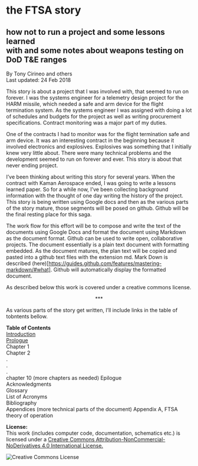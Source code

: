 the FTSA story
====  
how not to run a project and some lessons learned  
with and some notes about weapons testing on DoD T&E ranges 
----  
By Tony Cirineo and others  
Last updated: 24 Feb 2018  

This story is about a project that I was involved with, that seemed to run on forever.  I was the systems engineer for a telemetry design project for the HARM missile, which needed a safe and arm device for the flight termination system.  As the systems engineer I was assigned with doing a lot of schedules and budgets for the project as well as writing procurement specifications.  Contract monitoring was a major part of my duties.  

One of the contracts I had to monitor was for the flight termination safe and arm device. It was an interesting contract in the beginning because it involved electronics and explosives. Explosives was something that I initially knew very little about.  There were many technical problems and the development seemed to run on forever and ever.  This story is about that never ending project.  

I’ve been thinking about writing this story for several years.  When the contract with Kaman Aerospace ended, I was going to write a lessons learned paper.  So for a while now, I’ve been collecting background information with the thought of one day writing the history of the project.  This story is being written using Google docs and then as the various parts of the story mature, those segments will be posed on github.  Github will be the final resting place for this saga.  

The work flow for this effort will be to compose and write the text of the documents using Google Docs and format the document using Markdown as the document format. Github can be used to write open, collaborative projects. The document essentially is a plain text document with formatting embedded.  As the document matures, the plan text will be copied and pasted into a github text files with the extension md.  Mark Down is described (here)[https://guides.github.com/features/mastering-markdown/#what].  Github will automatically display the formatted document.

As described below this work is covered under a creative commons license.  

<p align="center">***</p>

As various parts of the story get written, I’ll include links in the table of tobntents bellow.  

**Table of Contents**    
[Introduction](https://github.com/Tiburonboy/The-FTSA-Story/blob/master/manuscript/Introduction.md)  
[Prologue](https://github.com/Tiburonboy/The-FTSA-Story/blob/master/manuscript/Prologue.md)   
Chapter 1  
Chapter 2  
.  
.  
.  
chapter 10  (more chapters as needed)
Epilogue  
Acknowledgments  
Glossary  
List of Acronyms  
Bibliography  
Appendices  (more technical parts of the document)
Appendix A, FTSA theory of operation

**License:**  
This work (includes computer code, documentation, schematics etc.) is licensed under a [Creative Commons Attribution-NonCommercial-NoDerivatives 4.0 International License.](http://creativecommons.org/licenses/by-nc-nd/4.0/)

<img alt="Creative Commons License" style="border-width:0" src="https://i.creativecommons.org/l/by-nc-nd/4.0/88x31.png" />

